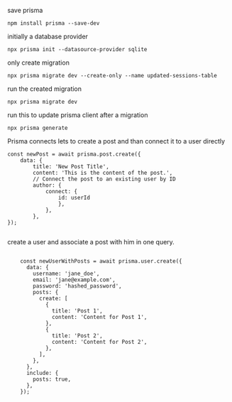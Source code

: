 
save prisma
```
npm install prisma --save-dev
```

initially a database provider
```
npx prisma init --datasource-provider sqlite
```

only create migration
```
npx prisma migrate dev --create-only --name updated-sessions-table
```

run the created migration
```
npx prisma migrate dev
```

run this to update prisma client after a migration
```
npx prisma generate
```


Prisma connects lets to create a post and than connect it to a user directly
```
const newPost = await prisma.post.create({ 
	data: { 
		title: 'New Post Title', 
		content: 'This is the content of the post.', 
		// Connect the post to an existing user by ID 
		author: { 
			connect: { 
				id: userId 
				}, 
			}, 
		}, 
});
		
```

create a user and associate a post with him in one query.
```

    const newUserWithPosts = await prisma.user.create({
      data: {
        username: 'jane_doe',
        email: 'jane@example.com',
        password: 'hashed_password',
        posts: {
          create: [
            {
              title: 'Post 1',
              content: 'Content for Post 1',
            },
            {
              title: 'Post 2',
              content: 'Content for Post 2',
            },
          ],
        },
      },
      include: {
        posts: true,
      },
    });


```